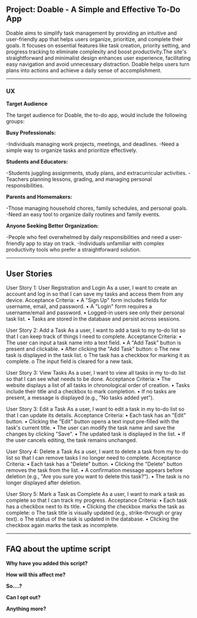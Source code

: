 

## Project: Doable - A Simple and Effective To-Do App

Doable aims to simplify task management by providing an intuitive and user-friendly app that helps users organize, prioritize, and complete their goals. It focuses on essential features like task creation, priority setting, and progress tracking to eliminate complexity and boost productivity.The site's straightforward and minimalist design enhances user experience, facilitating easy navigation and avoid unnecessary distraction. Doable helps users turn plans into actions and achieve a daily sense of accomplishment.


------
### UX

**Target Audience**

The target audience for Doable, the to-do app, would include the following groups:

**Busy Professionals:**

-Individuals managing work projects, meetings, and deadlines.
-Need a simple way to organize tasks and prioritize effectively.

**Students and Educators:**

-Students juggling assignments, study plans, and extracurricular activities.
-Teachers planning lessons, grading, and managing personal responsibilities.

**Parents and Homemakers:**

-Those managing household chores, family schedules, and personal goals.
-Need an easy tool to organize daily routines and family events.

**Anyone Seeking Better Organization:**

-People who feel overwhelmed by daily responsibilities and need a user-friendly app to stay on track.
-Individuals unfamiliar with complex productivity tools who prefer a straightforward solution.

------

## User Stories

User Story 1: User Registration and Login
As a user, I want to create an account and log in so that I can save my tasks and access them from any device.
Acceptance Criteria:
•	A "Sign Up" form includes fields for username, email, and password.
•	A "Login" form requires a username/email and password.
•	Logged-in users see only their personal task list.
•	Tasks are stored in the database and persist across sessions.

User Story 2: Add a Task
As a user, I want to add a task to my to-do list so that I can keep track of things I need to complete.
Acceptance Criteria:
•	The user can input a task name into a text field.
•	A "Add Task" button is present and clickable.
•	After clicking the "Add Task" button:
o	The new task is displayed in the task list.
o	The task has a checkbox for marking it as complete.
o	The input field is cleared for a new task.

User Story 3: View Tasks
As a user, I want to view all tasks in my to-do list so that I can see what needs to be done.
Acceptance Criteria:
•	The website displays a list of all tasks in chronological order of creation.
•	Tasks include their title and a checkbox to mark completion.
•	If no tasks are present, a message is displayed (e.g., "No tasks added yet").

User Story 3: Edit a Task
As a user, I want to edit a task in my to-do list so that I can update its details.
Acceptance Criteria:
•	Each task has an "Edit" button.
•	Clicking the "Edit" button opens a text input pre-filled with the task's current title.
•	The user can modify the task name and save the changes by clicking "Save".
•	The updated task is displayed in the list.
•	If the user cancels editing, the task remains unchanged.

User Story 4: Delete a Task
As a user, I want to delete a task from my to-do list so that I can remove tasks I no longer need to complete.
Acceptance Criteria:
•	Each task has a "Delete" button.
•	Clicking the "Delete" button removes the task from the list.
•	A confirmation message appears before deletion (e.g., "Are you sure you want to delete this task?").
•	The task is no longer displayed after deletion.

User Story 5: Mark a Task as Complete
As a user, I want to mark a task as complete so that I can track my progress.
Acceptance Criteria:
•	Each task has a checkbox next to its title.
•	Clicking the checkbox marks the task as complete:
o	The task title is visually updated (e.g., strike-through or gray text).
o	The status of the task is updated in the database.
•	Clicking the checkbox again marks the task as incomplete.












------

## FAQ about the uptime script

**Why have you added this script?**



**How will this affect me?**



**So….?**



**Can I opt out?**



**Anything more?**

